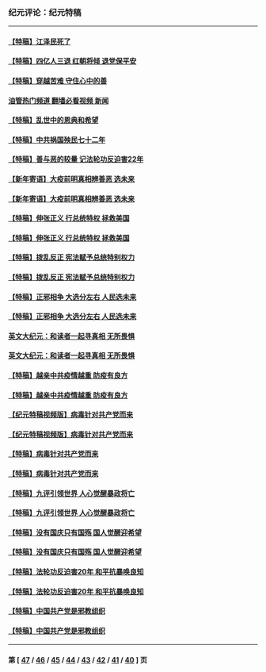 ### 纪元评论：纪元特稿
---
#### [【特稿】江泽民死了](../../pages/nsc424/n13876300.md?12060330) 
#### [【特稿】四亿人三退 红朝将倾 退党保平安](../../pages/nsc424/n13794378.md?12060330) 
#### [【特稿】穿越苦难 守住心中的善](../../pages/nsc424/n13784979.md?12060330) 
#### [油管热门频道 翻墙必看视频 新闻](ok?12060330)
#### [【特稿】乱世中的恩典和希望](../../pages/nsc424/n13734687.md?12060330) 
#### [【特稿】中共祸国殃民七十二年](../../pages/nsc424/n13272607.md?12060330) 
#### [【特稿】善与恶的较量 记法轮功反迫害22年](../../pages/nsc424/n13086597.md?12060330) 
#### [【新年寄语】大疫前明真相辨善恶 选未来](../../pages/nsc424/n12660855.md?12060330) 
#### [【新年寄语】大疫前明真相辨善恶 选未来](../../pages/nsc424/n12660855.md?12060330) 
#### [【特稿】伸张正义 行总统特权 拯救美国](../../pages/nsc424/n12616806.md?12060330) 
#### [【特稿】伸张正义 行总统特权 拯救美国](../../pages/nsc424/n12616806.md?12060330) 
#### [【特稿】拨乱反正 宪法赋予总统特别权力](../../pages/nsc424/n12598306.md?12060330) 
#### [【特稿】拨乱反正 宪法赋予总统特别权力](../../pages/nsc424/n12598306.md?12060330) 
#### [【特稿】正邪相争 大选分左右 人民选未来](../../pages/nsc424/n12545208.md?12060330) 
#### [【特稿】正邪相争 大选分左右 人民选未来](../../pages/nsc424/n12545208.md?12060330) 
#### [英文大纪元：和读者一起寻真相 无所畏惧](../../pages/nsc424/n12542027.md?12060330) 
#### [英文大纪元：和读者一起寻真相 无所畏惧](../../pages/nsc424/n12542027.md?12060330) 
#### [【特稿】越亲中共疫情越重 防疫有良方](../../pages/nsc424/n12042989.md?12060330) 
#### [【特稿】越亲中共疫情越重 防疫有良方](../../pages/nsc424/n12042989.md?12060330) 
#### [【纪元特稿视频版】病毒针对共产党而来](../../pages/nsc424/n11977328.md?12060330) 
#### [【纪元特稿视频版】病毒针对共产党而来](../../pages/nsc424/n11977328.md?12060330) 
#### [【特稿】病毒针对共产党而来](../../pages/nsc424/n11928818.md?12060330) 
#### [【特稿】病毒针对共产党而来](../../pages/nsc424/n11928818.md?12060330) 
#### [【特稿】九评引领世界 人心觉醒暴政将亡](../../pages/nsc424/n11660496.md?12060330) 
#### [【特稿】九评引领世界 人心觉醒暴政将亡](../../pages/nsc424/n11660496.md?12060330) 
#### [【特稿】没有国庆只有国殇 国人觉醒迎希望](../../pages/nsc424/n11549354.md?12060330) 
#### [【特稿】没有国庆只有国殇 国人觉醒迎希望](../../pages/nsc424/n11549354.md?12060330) 
#### [【特稿】法轮功反迫害20年 和平抗暴唤良知](../../pages/nsc424/n11389135.md?12060330) 
#### [【特稿】法轮功反迫害20年 和平抗暴唤良知](../../pages/nsc424/n11389135.md?12060330) 
#### [【特稿】中国共产党是邪教组织](../../pages/nsc424/n11355551.md?12060330) 
#### [【特稿】中国共产党是邪教组织](../../pages/nsc424/n11355551.md?12060330) 

---
#### 第 [ [47](./47.md?12060330) / [46](./46.md?12060330) / [45](./45.md?12060330) / [44](./44.md?12060330) / [43](./43.md?12060330) / [42](./42.md?12060330) / [41](./41.md?12060330) / [40](./40.md?12060330) ] 页
